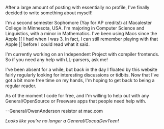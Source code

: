 

After a large amount of posting with essentially no profile, I've finally decided to write something about myself!

I'm a second semester Sophomore (Yay for AP credits!) at Macalester College in Minnesota, USA.  I'm majoring in Computer Science and Linguistics, with a minor in Mathematics.  I've been using Macs since the Apple ][ I had when I was 3.  In fact, I can still remember playing with that Apple ][ before I could read what it said.

I'm currently working on an Independent Project with compiler frontends.  So if you need any help with LL-parsers, ask me!

I've been absent for a while, but back in the day I floated by this website fairly regularly looking for interesting discussions or tidbits.  Now that I've got a bit more free time on my hands, I'm hoping to get back to being a regular reader.

As of the moment I code for free, and I'm willing to help out with any General/OpenSource or Freeware apps that people need help with.

--General/OwenAnderson
resistor at mac.com

*Looks like you're no longer a General/CocoaDevTeen!*